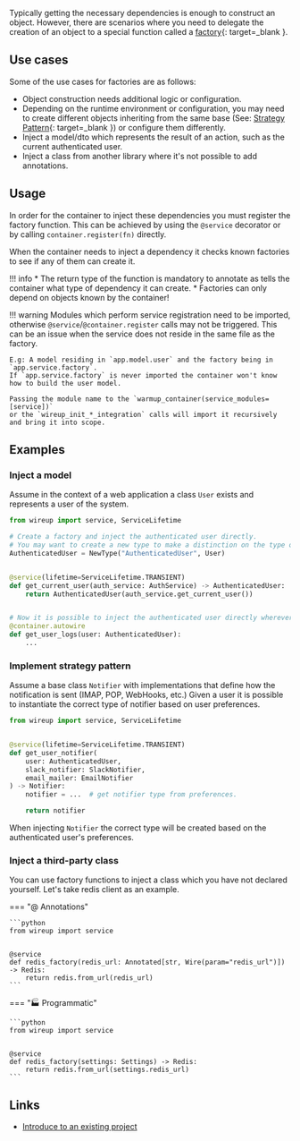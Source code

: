 Typically getting the necessary dependencies is enough to construct an object. However, there are scenarios
where you need to delegate the creation of an object to a special function called a 
[factory](https://en.wikipedia.org/wiki/Factory_(object-oriented_programming)){: target=_blank }.

## Use cases

Some of the use cases for factories are as follows:

* Object construction needs additional logic or configuration.
* Depending on the runtime environment or configuration, you may need to create different objects 
inheriting from the same base (See: [Strategy Pattern](https://en.wikipedia.org/wiki/Strategy_pattern){: target=_blank }) or configure them differently. 
* Inject a model/dto which represents the result of an action, such as the current authenticated user.
* Inject a class from another library where it's not possible to add annotations.

## Usage

In order for the container to inject these dependencies you must register the factory function.
This can be achieved by using the `@service` decorator or by calling `container.register(fn)` directly.

When the container needs to inject a dependency it checks known factories to see if any of them can create it.


!!! info
    * The return type of the function is mandatory to annotate as tells the container what 
    type of dependency it can create.
    * Factories can only depend on objects known by the container!

!!! warning
    Modules which perform service registration need to be imported, otherwise `@service`/`@container.register` calls
    may not be triggered. This can be an issue when the service does not reside in the same file as the
    factory. 

    E.g: A model residing in `app.model.user` and the factory being in `app.service.factory`.
    If `app.service.factory` is never imported the container won't know how to build the user model.

    Passing the module name to the `warmup_container(service_modules=[service])` 
    or the `wireup_init_*_integration` calls will import it recursively and bring it into scope.

## Examples

### Inject a model

Assume in the context of a web application a class `User` exists and represents a user of the system.

```python
from wireup import service, ServiceLifetime

# Create a factory and inject the authenticated user directly.
# You may want to create a new type to make a distinction on the type of user this is.
AuthenticatedUser = NewType("AuthenticatedUser", User)


@service(lifetime=ServiceLifetime.TRANSIENT)
def get_current_user(auth_service: AuthService) -> AuthenticatedUser:
    return AuthenticatedUser(auth_service.get_current_user())


# Now it is possible to inject the authenticated user directly wherever it is necessary.
@container.autowire
def get_user_logs(user: AuthenticatedUser):
    ...
```

### Implement strategy pattern

Assume a base class `Notifier` with implementations that define how the notification is sent (IMAP, POP, WebHooks, etc.)
Given a user it is possible to instantiate the correct type of notifier based on user preferences.


```python
from wireup import service, ServiceLifetime


@service(lifetime=ServiceLifetime.TRANSIENT)
def get_user_notifier(
    user: AuthenticatedUser, 
    slack_notifier: SlackNotifier, 
    email_mailer: EmailNotifier
) -> Notifier:
    notifier = ...  # get notifier type from preferences.

    return notifier
```

When injecting `Notifier` the correct type will be created based on the authenticated user's preferences.

### Inject a third-party class

You can use factory functions to inject a class which you have not declared yourself. Let's take redis client as an
example.

=== "@ Annotations"

    ```python
    from wireup import service


    @service
    def redis_factory(redis_url: Annotated[str, Wire(param="redis_url")]) -> Redis:
        return redis.from_url(redis_url)
    ```

=== "🏭 Programmatic"

    ```python
    from wireup import service


    @service
    def redis_factory(settings: Settings) -> Redis:
        return redis.from_url(settings.redis_url)
    ```


## Links

* [Introduce to an existing project](introduce_to_an_existing_project.md)
